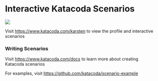 # Interactive Katacoda Scenarios

[![](http://shields.katacoda.com/katacoda/karsten/count.svg)](https://www.katacoda.com/karsten "Get your profile on Katacoda.com")

Visit https://www.katacoda.com/karsten to view the profile and interactive scenarios

### Writing Scenarios
Visit https://www.katacoda.com/docs to learn more about creating Katacoda scenarios

For examples, visit https://github.com/katacoda/scenario-example

